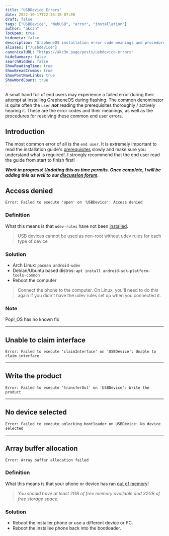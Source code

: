 ```yaml
---
title: "USBDevice Errors"
date: 2022-10-17T22:36:18-07:00
draft: false
tags: ["USBDevice", "WebUSB", "error", "installation"]
author: "akc3n"
TocOpen: true
hidemeta: false
description: "GrapheneOS installation error code meanings and procedure for resolving issues"
aliases: ["/usbdevice"]
canonicalURL: "https://akc3n.page/posts/usbdevice-errors"
hideSummary: false
searchHidden: false
ShowReadingTime: true
ShowBreadCrumbs: true
ShowPostNavLinks: true
ShowWordCount: true
---
```


A small hand full of end users may experience a failed error during their attempt at installing GrapheneOS during flashing. The common denominator is quite often the `user` _**not**_ reading the prerequisites thoroughly / actively hearing it. These are the error codes and their meanings, as well as the procedures for resolving these common end user errors.

## Introduction

The most common error of all is the `end user`. It is extremely important to read the installation guide's [prerequisites](https://grapheneos.org/install/web#prerequisites) slowly and make sure you understand what is required!. I strongly recommend that the end user read the guide from start to finish first!

_**Work in progress! Updating this as time permits. Once complete, I will be adding this as well to our [discussion forum](https://discuss.grapheneos.org)**_.


## Access denied

`Error: Failed to execute 'open' on 'USBDevice': Access denied`

### Definition

What this means is that `udev-rules` have not been [installed](https://grapheneos.org/install/web#flashing-as-non-root).
> USB devices cannot be used as non-root without udev rules for each type of device

### Solution

- Arch Linux: `pacman android-udev`
- Debian/Ubuntu based distros: `apt install android-sdk-platform-tools-common`  
- Reboot the computer

> Connect the phone to the computer. On Linux, you'll need to do this again if you didn't have the udev rules set up when you connected it.

### Note

Pop!_OS has no known fix

---

## Unable to claim interface

`Error: Failed to execute 'claimInterface' on 'USBDevice': Unable to claim interface`

---

## Write the product

`Error: Failed to execute 'transferOut' on 'USBDevice': Write the product`

---

## No device selected

`Error: Failed to execute unlocking bootloader on USBDevice: No device selected`

---

## Array buffer allocation

`Error: Array buffer allocation failed`

### Definition

What this means is that your phone or device has ran [out of memory](https://grapheneos.org/install/web#prerequisites)!
> _You should have at least 2GB of free memory available and 32GB of free storage space._

### Solution

- Reboot the installer phone or use a different device or PC.
- Reboot the installee phone back into the bootloader.

